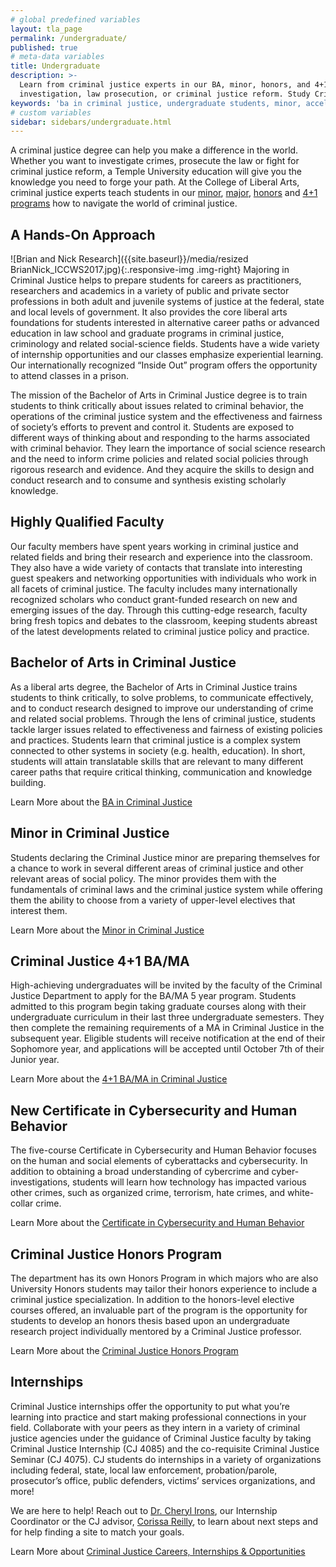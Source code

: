 ```yaml
---
# global predefined variables
layout: tla_page
permalink: /undergraduate/
published: true
# meta-data variables
title: Undergraduate
description: >-
  Learn from criminal justice experts in our BA, minor, honors, and 4+1 programs accelerated degree program, in topics such as crime
  investigation, law prosecution, or criminal justice reform. Study Criminal Justice at the College of Liberal Arts at Temple University.
keywords: 'ba in criminal justice, undergraduate students, minor, accelerated degree, honors program'
# custom variables
sidebar: sidebars/undergraduate.html    
---
```

A criminal justice degree can help you make a difference in the world. Whether you want to investigate crimes, prosecute the law or fight for criminal justice reform, a Temple University education will give you the knowledge you need to forge your path. At the College of Liberal Arts, criminal justice experts teach students in our [minor](#minor-in-criminal-justice), [major](#bachelor-of-arts-in-criminal-justice), [honors](#criminal-justice-honors-program) and [4+1 programs](#criminal-justice-4-1-ba-ma) how to navigate the world of criminal justice.

## A Hands-On Approach
![Brian and Nick Research]({{site.baseurl}}/media/resized BrianNick_ICCWS2017.jpg){:.responsive-img .img-right}
Majoring in Criminal Justice helps to prepare students for careers as practitioners, researchers and academics in a variety of public and private sector professions in both adult and juvenile systems of justice at the federal, state and local levels of government. It also provides the core liberal arts foundations for students interested in alternative career paths or advanced education in law school and graduate programs in criminal justice, criminology and related social-science fields. Students have a wide variety of internship opportunities and our classes emphasize experiential learning. Our internationally recognized “Inside Out” program offers the opportunity to attend classes in a prison.

The mission of the Bachelor of Arts in Criminal Justice degree is to train students to think critically about issues related to criminal behavior, the operations of the criminal justice system and the effectiveness and fairness of society’s efforts to prevent and control it. Students are exposed to different ways of thinking about and responding to the harms associated with criminal behavior. They learn the importance of social science research and the need to inform crime policies and related social policies through rigorous research and evidence. And they acquire the skills to design and conduct research and to consume and synthesis existing scholarly knowledge.

## Highly Qualified Faculty
Our faculty members have spent years working in criminal justice and related fields and bring their research and experience into the classroom. They also have a wide variety of contacts that translate into interesting guest speakers and networking opportunities with individuals who work in all facets of criminal justice. The faculty includes many internationally recognized scholars who conduct grant-funded research on new and emerging issues of the day. Through this cutting-edge research, faculty bring fresh topics and debates to the classroom, keeping students abreast of the latest developments related to criminal justice policy and practice.

## Bachelor of Arts in Criminal Justice
As a liberal arts degree, the Bachelor of Arts in Criminal Justice trains students to think critically, to solve problems, to communicate effectively, and to conduct research designed to improve our understanding of crime and related social problems. Through the lens of criminal justice, students tackle larger issues related to effectiveness and fairness of existing policies and practices. Students learn that criminal justice is a complex system connected to other systems in society (e.g. health, education). In short, students will attain translatable skills that are relevant to many different career paths that require critical thinking, communication and knowledge building.

Learn More about the [BA in Criminal Justice](http://bulletin.temple.edu/undergraduate/liberal-arts/criminal-justice/ba-criminal-justice/)

## Minor in Criminal Justice
Students declaring the Criminal Justice minor are preparing themselves for a chance to work in several different areas of criminal justice and other relevant areas of social policy. The minor provides them with the fundamentals of criminal laws and the criminal justice system while offering them the ability to choose from a variety of upper-level electives that interest them.

Learn More about the [Minor in Criminal Justice](http://bulletin.temple.edu/undergraduate/liberal-arts/criminal-justice/minor-criminal-justice/)

## Criminal Justice 4+1 BA/MA
High-achieving undergraduates will be invited by the faculty of the Criminal Justice Department to apply for the BA/MA 5 year program. Students admitted to this program begin taking graduate courses along with their undergraduate curriculum in their last three undergraduate semesters. They then complete the remaining requirements of a MA in Criminal Justice in the subsequent year. Eligible students will receive notification at the end of their Sophomore year, and applications will be accepted until October 7th of their Junior year.

Learn More about the [4+1 BA/MA in Criminal Justice](https://liberalarts.temple.edu/ba-criminal-justice-ma-criminal-justice)

## New Certificate in Cybersecurity and Human Behavior
The five-course Certificate in Cybersecurity and Human Behavior focuses on the human and social elements of cyberattacks and cybersecurity. In addition to obtaining a broad understanding of cybercrime and cyber-investigations, students will learn how technology has impacted various other crimes, such as organized crime, terrorism, hate crimes, and white-collar crime.

Learn More about the [Certificate in Cybersecurity and Human Behavior](https://bulletin.temple.edu/undergraduate/liberal-arts/certificate-programs/certificate-cybersecurity-human-behavior/)

## Criminal Justice Honors Program
The department has its own Honors Program in which majors who are also University Honors students may tailor their honors experience to include a criminal justice specialization. In addition to the honors-level elective courses offered, an invaluable part of the program is the opportunity for students to develop an honors thesis based upon an undergraduate research project individually mentored by a Criminal Justice professor.

Learn More about the [Criminal Justice Honors Program](http://bulletin.temple.edu/undergraduate/liberal-arts/criminal-justice#criminaljusticehonorsprogram)

## Internships
Criminal Justice internships offer the opportunity to put what you’re learning into practice and start making professional connections in your field. Collaborate with your peers as they intern in a variety of criminal justice agencies under the guidance of Criminal Justice faculty by taking Criminal Justice Internship (CJ 4085) and the co-requisite Criminal Justice Seminar (CJ 4075). CJ students do internships in a variety of organizations including federal, state, local law enforcement, probation/parole, prosecutor’s office, public defenders, victims’ services organizations, and more!

We are here to help! Reach out to [Dr. Cheryl Irons](mailto:cirons@temple.edu), our Internship Coordinator or the CJ advisor, [Corissa Reilly](mailto:corissa@temple.edu), to learn about next steps and for help finding a site to match your goals.

Learn More about [Criminal Justice Careers, Internships & Opportunities](https://www.temple.edu/academics/degrees-programs/undegraduate-majors-minors/criminal-justice-major-ba-cj/careers-internships-opportunities)
